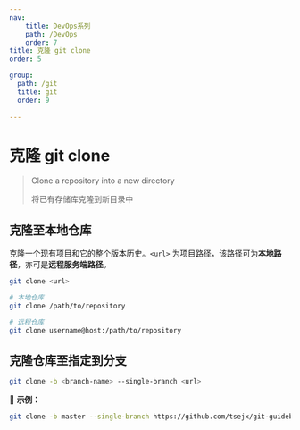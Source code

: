 ```yaml
---
nav:
    title: DevOps系列
    path: /DevOps
    order: 7
title: 克隆 git clone
order: 5

group:
  path: /git
  title: git
  order: 9
  
---
```


# 克隆 git clone

> Clone a repository into a new directory
>
> 将已有存储库克隆到新目录中

## 克隆至本地仓库

克隆一个现有项目和它的整个版本历史。`<url>` 为项目路径，该路径可为**本地路径**，亦可是**远程服务端路径**。

```bash
git clone <url>

# 本地仓库
git clone /path/to/repository

# 远程仓库
git clone username@host:/path/to/repository
```

## 克隆仓库至指定到分支

```bash
git clone -b <branch-name> --single-branch <url>
```

📍 **示例：**

```bash
git clone -b master --single-branch https://github.com/tsejx/git-guidebook.git
```
